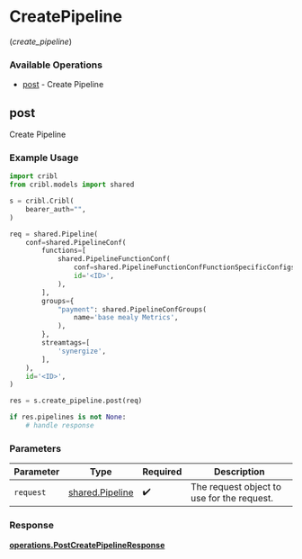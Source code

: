 # CreatePipeline
(*create_pipeline*)

### Available Operations

* [post](#post) - Create Pipeline

## post

Create Pipeline

### Example Usage

```python
import cribl
from cribl.models import shared

s = cribl.Cribl(
    bearer_auth="",
)

req = shared.Pipeline(
    conf=shared.PipelineConf(
        functions=[
            shared.PipelineFunctionConf(
                conf=shared.PipelineFunctionConfFunctionSpecificConfigs(),
                id='<ID>',
            ),
        ],
        groups={
            "payment": shared.PipelineConfGroups(
                name='base mealy Metrics',
            ),
        },
        streamtags=[
            'synergize',
        ],
    ),
    id='<ID>',
)

res = s.create_pipeline.post(req)

if res.pipelines is not None:
    # handle response
```

### Parameters

| Parameter                                          | Type                                               | Required                                           | Description                                        |
| -------------------------------------------------- | -------------------------------------------------- | -------------------------------------------------- | -------------------------------------------------- |
| `request`                                          | [shared.Pipeline](../../models/shared/pipeline.md) | :heavy_check_mark:                                 | The request object to use for the request.         |


### Response

**[operations.PostCreatePipelineResponse](../../models/operations/postcreatepipelineresponse.md)**

